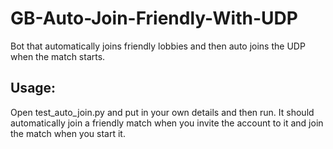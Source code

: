 # GB-Auto-Join-Friendly-With-UDP
Bot that automatically joins friendly lobbies and then auto joins the UDP when the match starts.

## Usage:
Open test_auto_join.py and put in your own details and then run. It should automatically join a friendly match when you invite the account to it and join the match when you start it.
